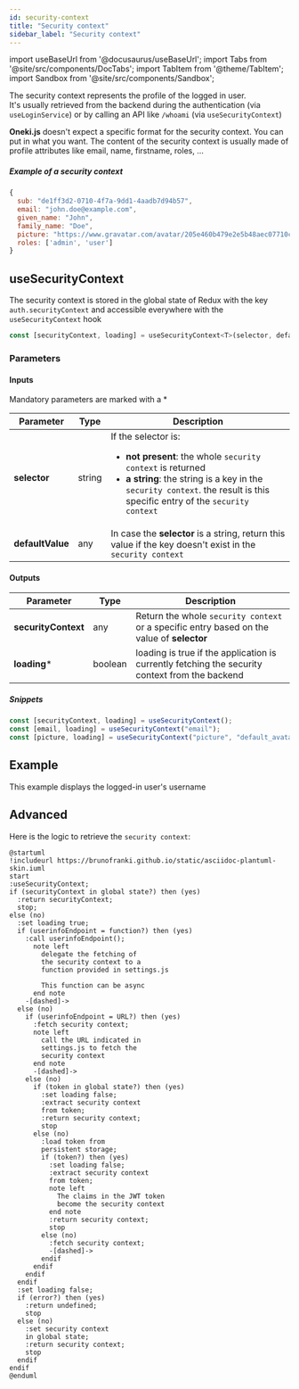 ```yaml
---
id: security-context
title: "Security context"
sidebar_label: "Security context"
---
```

import useBaseUrl from '@docusaurus/useBaseUrl';
import Tabs from '@site/src/components/DocTabs';
import TabItem from '@theme/TabItem';
import Sandbox from '@site/src/components/Sandbox';

The security context represents the profile of the logged in user.<br/>It's usually retrieved from the backend during the authentication (via `useLoginService`) or by calling an API like `/whoami` (via `useSecurityContext`)


**Oneki.js** doesn't expect a specific format for the security context. You can put in what you want. The content of the security context is usually made of profile attributes like email, name, firstname, roles, ... 

##### Example of a security context
```javascript
{
  sub: "de1ff3d2-0710-4f7a-9dd1-4aadb7d94b57",
  email: "john.doe@example.com",
  given_name: "John",
  family_name: "Doe",
  picture: "https://www.gravatar.com/avatar/205e460b479e2e5b48aec07710c08d50",
  roles: ['admin', 'user']
}
```

## useSecurityContext

The security context is stored in the global state of Redux with the key `auth.securityContext` and accessible everywhere with the `useSecurityContext` hook

```javascript
const [securityContext, loading] = useSecurityContext<T>(selector, defaultValue);
```

### Parameters
#### Inputs
Mandatory parameters are marked with a \*

| Parameter | Type | Description |
| --------- | ---- | ----------- |
| **selector** | string | If the selector is:<ul><li>**not present**: the whole `security context` is returned</li><li>**a string**: the string is a key in the `security context`. the result is this specific entry of the `security context`</li></ul> |
| **defaultValue** | any | In case the **selector** is a string, return this value if the key doesn't exist in the `security context` |

#### Outputs

| Parameter | Type | Description |
| --------- | ---- | ----------- |
| **securityContext** | any | Return the whole `security context` or a specific entry based on the value of **selector**
| **loading**\* | boolean | loading is true if the application is currently fetching the security context from the backend

##### Snippets

```javascript
const [securityContext, loading] = useSecurityContext();
const [email, loading] = useSecurityContext("email");
const [picture, loading] = useSecurityContext("picture", "default_avatar.jpg");
```

## Example

This example displays the logged-in user's username

<Tabs>
  <TabItem value="cra">
  <Sandbox
    name="cra-auth-form"
    height="600"
    modules={['/src/modules/core/layouts/AppLayout.tsx', '/src/pages/restricted.tsx', '/src/pages/admin.tsx', '/src/pages/login.tsx']}
  />
  </TabItem>
  <TabItem value="next">
  <Sandbox
    name="next-auth-form"
    height="600"
    modules={['/src/pages/index.tsx', '/src/settings.ts', '/src/pages/_app.tsx']}
  />  
  </TabItem>
</Tabs>

## Advanced

Here is the logic to retrieve the `security context`:

```plantuml
@startuml
!includeurl https://brunofranki.github.io/static/asciidoc-plantuml-skin.iuml
start
:useSecurityContext;
if (securityContext in global state?) then (yes)
  :return securityContext;
  stop;
else (no)
  :set loading true;
  if (userinfoEndpoint = function?) then (yes)
    :call userinfoEndpoint(); 
      note left
        delegate the fetching of
        the security context to a
        function provided in settings.js

        This function can be async
      end note
    -[dashed]->
  else (no)
    if (userinfoEndpoint = URL?) then (yes)
      :fetch security context;
      note left
        call the URL indicated in
        settings.js to fetch the
        security context
      end note      
      -[dashed]->
    else (no)
      if (token in global state?) then (yes)
        :set loading false;
        :extract security context
        from token;
        :return security context;
        stop
      else (no)
        :load token from
        persistent storage;
        if (token?) then (yes)
          :set loading false;
          :extract security context
          from token;
          note left
            The claims in the JWT token
            become the security context
          end note            
          :return security context;  
          stop     
        else (no)
          :fetch security context;
          -[dashed]->
        endif
      endif    
    endif
  endif
  :set loading false;
  if (error?) then (yes)
    :return undefined;
    stop
  else (no)
    :set security context
    in global state;
    :return security context;
    stop
  endif  
endif
@enduml
```

